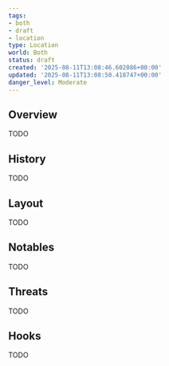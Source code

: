 ```yaml
---
tags:
- both
- draft
- location
type: Location
world: Both
status: draft
created: '2025-08-11T13:08:46.602086+00:00'
updated: '2025-08-11T13:08:50.418747+00:00'
danger_level: Moderate
---
```



## Overview

TODO
## History

TODO
## Layout

TODO
## Notables

TODO
## Threats

TODO
## Hooks

TODO

